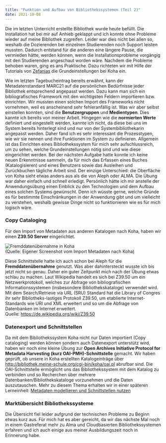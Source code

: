 ```yaml
---
title: "Funktion und Aufbau von Bibliothekssystemen (Teil 2)"
date: 2021-10-08
---
```


Die im letzten Unterricht erstellte Bibliothek wurde heute befüllt. Die Installation hat bei mir auf Anhieb geklappt und ich konnte ohne Probleme wieder auf meine Bibliothek zugreifen. Leider war dies nicht bei allen so, weshalb die Dozierenden bei einzelnen Studierenden noch Support leisten mussten. Dadurch entstand für die anderen eine längere Pause, die vermieden hätte, werden können, wenn die Installationsprobleme vorgängig mit den Studierenden angeschaut worden wäre. Nachdem die Probleme behoben waren, ging es ans Praktische. Dazu richteten wir mit Hilfe der Tutorials von [Zefanjas](https://zefanjas.de/koha-installation-schule-bibliografische-framework/) die Grundeinstellungen bei Koha ein.  

Wie im letzten Tagebucheintrag bereits erwähnt, kann der Metadatenstandard MARC21 auf die persönlichen Bedürfnisse jeder Bibliothek entsprechend angepasst werden. Dazu kann man sich ein bibliografisches Framework mit den wichtigsten Feldern importieren bzw. einrichten. Wir mussten einen solchen Import des Frameworks nicht vornehmen, weil es anscheinend sehr fehleranfällig ist. Was wir aber selbst einstellen konnten, sind die **Benutzergruppen** und **Medientypen**. Dies kannte ich bereits von meiner Arbeit. Hingegen wie die **normierten Werte** definiert und eingestellt werden, kannte ich nicht, da diese bei uns im System bereits hinterlegt sind und nur von der Systembibliothekarin angepasst werden. Daher fand ich es sehr interessant die Prozesstypen, wie wir sie nennen und ihre Funktionen im System zu definieren. Allgemein ist das Einrichten eines Bibliothekssystem für mich sehr aufschlussreich, um zu sehen, welche Grundeinstellungen nötig sind und wie diese eingerichtet werden. 
Bei der nächsten Aufgabe hatte konnte ich keine neuen Erkenntnisse sammeln, da für mich das Erfassen eines Buches (Katalogisieren) und eines Benutzers sowie das Ausleihen und Zurückbuchen tägliche Arbeit sind. Der einzige Unterschied: die Oberfläche von Koha sieht etwas anders aus als die von Aleph oder ALMA. Die Übung war daher einfach und schnell erledigt. Persönlich hätte ich mir anstelle der Anwendungsübung einen Einblick zu den Technologien und dem Aufbau eines solchen Systems gewünscht. Denn ich wüsste gerne, welche Gründe es für bestimmte Einschränkungen in der Anwendung gibt und um vielleicht zu verstehen, weshalb gewisse Dinge nicht so funktionieren wie es für mich logisch wäre.  

### Copy Cataloging
Für den Import von Metadaten aus anderen Katalogen nach Koha, haben wir einen **Z39.50 Server** eingerichtet.  

![Fremddatenübernahme in Koha](https://i.ibb.co/wR4t5Vm/Copy-Cataloging.png)  
(Quelle: Eigener Screenshot vom Import Metadaten nach Koha)

Diese Schnittstelle hatte ich auch schon bei Aleph für die **Fremddatenübernahme** genutzt. Was aber dahintersteckt wusste ich bis jetzt nicht so genau. Daher ein guter Zeitpunkt mich nach der Übung etwas schlau zu machen. Laut Wikipedia handelt es sich bei Z39.50 um ein Netzwerkprotokoll, welches zur Abfrage von bibliografischen Informationssystemen (insbesondere Bibliothekskataloge) verwendet wird. Mit dem Search/Retrieve via URL (SRU) Standard hat die Library of Congres ihr sehr Bibliotheks-lastiges Protokoll Z39.50, um etablierte Internet-Standards wie URI und XML erweitert und so um die Abfrage von Datenbanken im Internet erweitert.  
Quelle: <https://de.wikipedia.org/wiki/Z39.50>  

### Datenexport und Schnittstellen
Da mit dem Bibliothekssystem Koha nicht nur Daten importiert (Copy cataloging) werden können sondern auch Datenexport unterstütz wird, haben wir noch eine kleine Übung zur **Open Archives Initiative Protocol for Metadata Harvesting (kurz OAI-PMH)-Schnittstelle** gemacht.  Wir haben geprüft, ob unsere in Koha erstellten Katalogeinträge über <http://bibliothek.meine-schule.org/cgi-bin/koha/oai.pl> abrufbar sind. Die OAI-Schnittstelle ermöglicht uns das Bibliothekssystem mit dem Katalog zu verbinden und so Recherchen über mehrere Datenbanken/Bibliothekskataloge vorzunehmen und die Daten auszutauschen. Mehr zu diesem Thema erhalten wir in einer späteren Lerneinheit: [Metadaten modellieren und Schnittstellen nutzen](https://stutzmarion.github.io/Lerntagebuch_BAIN/2021/12/02/tag6.html)  

### Marktübersicht Bibliothekssysteme
Die Übersicht fiel leider aufgrund der technischen Probleme zu Beginn etwas kurz aus. Für mich hat es aber gereicht, da wir das nächste Mal noch in einem Gastreferat mehr zu Alma und Cloudbasierten Bibliothekssystemen erfahren und ich auch einige aus meiner Ausbildungszeit noch in Erinnerung habe.
